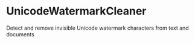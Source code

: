 # UnicodeWatermarkCleaner
Detect and remove invisible Unicode watermark characters from text and documents
